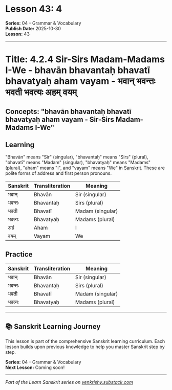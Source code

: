 # Lesson 43: 4

**Series:** 04 - Grammar & Vocabulary  
**Publish Date:** 2025-10-30  
**Lesson:** 43

---

# Title: 4.2.4 Sir-Sirs Madam-Madams I-We - bhavān bhavantaḥ bhavatī bhavatyaḥ aham vayam - भवान् भवन्तः भवती भवत्यः अहम् वयम्
## Concepts: "bhavān bhavantaḥ bhavatī bhavatyaḥ aham vayam - Sir-Sirs Madam-Madams I-We"

## Learning
"Bhavān" means "Sir" (singular), "bhavantaḥ" means "Sirs" (plural), "bhavatī" means "Madam" (singular), "bhavatyaḥ" means "Madams" (plural), "aham" means "I", and "vayam" means "We" in Sanskrit. These are polite forms of address and first person pronouns.

| Sanskrit           | Transliteration      | Meaning                          |
| ------------------ | -------------------- | -------------------------------- |
| भवान्               | Bhavān               | Sir (singular)                   |
| भवन्तः             | Bhavantaḥ            | Sirs (plural)                    |
| भवती               | Bhavatī              | Madam (singular)                |
| भवत्यः             | Bhavatyaḥ            | Madams (plural)                  |
| अहं                | Aham                 | I                                |
| वयम्               | Vayam                | We                               |

## Practice
| Sanskrit           | Transliteration      | Meaning                          |
| ------------------ | -------------------- | -------------------------------- |
| भवान्               | Bhavān               | Sir (singular)                   |
| भवन्तः             | Bhavantaḥ            | Sirs (plural)                    |
| भवती               | Bhavatī              | Madam (singular)                |
| भवत्यः             | Bhavatyaḥ            | Madams (plural)                  |

---

## 📚 Sanskrit Learning Journey

This lesson is part of the comprehensive Sanskrit learning curriculum. Each lesson builds upon previous knowledge to help you master Sanskrit step by step.

**Series:** 04 - Grammar & Vocabulary  
**Next Lesson:** Coming soon!

---
*Part of the Learn Sanskrit series on [venkrishy.substack.com](https://venkrishy.substack.com/s/learn_sanskrit)*
